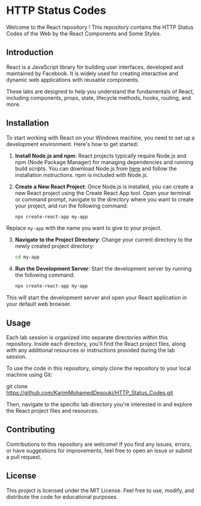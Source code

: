 # HTTP Status Codes 

Welcome to the React  repository ! This repository contains the HTTP Status Codes of the Web by the React Components and Some Styles.

## Introduction

React is a JavaScript library for building user interfaces, developed and maintained by Facebook. It is widely used for creating interactive and dynamic web applications with reusable components.

These labs are designed to help you understand the fundamentals of React, including components, props, state, lifecycle methods, hooks, routing, and more.

## Installation

To start working with React on your Windows machine, you need to set up a development environment. Here's how to get started:

1. **Install Node.js and npm**: React projects typically require Node.js and npm (Node Package Manager) for managing dependencies and running build scripts. You can download Node.js from [here](https://nodejs.org/en/download/) and follow the installation instructions. npm is included with Node.js.

2. **Create a New React Project**: Once Node.js is installed, you can create a new React project using the Create React App tool. Open your terminal or command prompt, navigate to the directory where you want to create your project, and run the following command:

      ```bash
   npx create-react-app my-app
   ```
  
Replace `my-app` with the name you want to give to your project.

3. **Navigate to the Project Directory**: Change your current directory to the newly created project directory:

      ```bash
   cd my-app
   ```

4. **Run the Development Server**: Start the development server by running the following command:

      ```bash
   npx create-react-app my-app
   ```

This will start the development server and open your React application in your default web browser.

## Usage

Each lab session is organized into separate directories within this repository. Inside each directory, you'll find the React project files, along with any additional resources or instructions provided during the lab session.

To use the code in this repository, simply clone the repository to your local machine using Git:

git clone https://github.com/KarimMohamedDesouki/HTTP_Status_Codes.git


Then, navigate to the specific lab directory you're interested in and explore the React project files and resources.

## Contributing

Contributions to this repository are welcome! If you find any issues, errors, or have suggestions for improvements, feel free to open an issue or submit a pull request.

## License

This project is licensed under the MIT License. Feel free to use, modify, and distribute the code for educational purposes.

  


